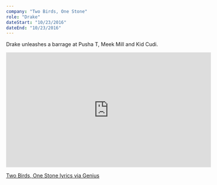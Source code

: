 ```yaml
---
company: "Two Birds, One Stone"
role: "Drake"
dateStart: "10/23/2016"
dateEnd: "10/23/2016"
---
```


Drake unleashes a barrage at Pusha T, Meek Mill and Kid Cudi.

<iframe width="560" height="315" src="https://www.youtube.com/embed/N25oaxslvsA?si=9tcFEBZWOnMeKiBD" title="YouTube video player" frameborder="0" allow="accelerometer; autoplay; clipboard-write; encrypted-media; gyroscope; picture-in-picture; web-share" referrerpolicy="strict-origin-when-cross-origin" allowfullscreen></iframe>

[Two Birds, One Stone lyrics via Genius](https://genius.com/Drake-two-birds-one-stone-lyrics)